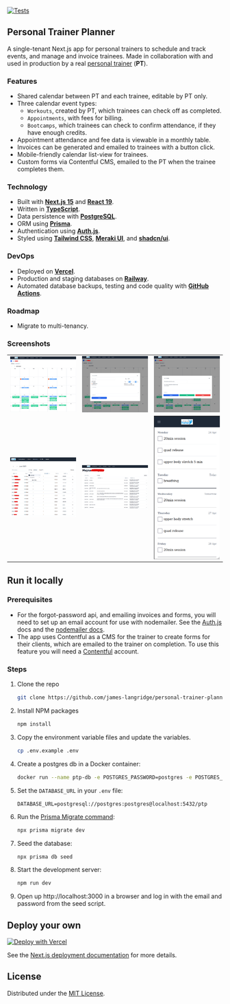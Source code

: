 [![Tests](https://github.com/james-langridge/personal-trainer-planner/actions/workflows/ci.yml/badge.svg)](https://github.com/james-langridge/personal-trainer-planner/actions/workflows/ci.yml)

## Personal Trainer Planner

A single-tenant Next.js app for personal trainers to schedule and track events,
and manage and invoice trainees. Made in collaboration with and used in
production by a real [personal trainer](https://www.fitforlifetrainer.co.uk/)
(**PT**).

### Features

- Shared calendar between PT and each trainee, editable by PT only.
- Three calendar event types:
  - `Workouts`, created by PT, which trainees can check off as completed.
  - `Appointments`, with fees for billing.
  - `Bootcamps`, which trainees can check to confirm attendance, if they have
    enough credits.
- Appointment attendance and fee data is viewable in a monthly table.
- Invoices can be generated and emailed to trainees with a button click.
- Mobile-friendly calendar list-view for trainees.
- Custom forms via Contentful CMS, emailed to the PT when the trainee completes
  them.

### Technology

- Built with **[Next.js 15](https://nextjs.org/)** and
  **[React 19](https://react.dev/)**.
- Written in **[TypeScript](https://www.typescriptlang.org/)**.
- Data persistence with **[PostgreSQL](https://www.postgresql.org/)**.
- ORM using **[Prisma](https://www.prisma.io/)**.
- Authentication using **[Auth.js](https://authjs.dev/)**.
- Styled using **[Tailwind CSS](https://tailwindcss.com/)**,
  **[Meraki UI](https://merakiui.com/)**, and
  **[shadcn/ui](https://ui.shadcn.com/)**.

### DevOps

- Deployed on **[Vercel](https://vercel.com/home)**.
- Production and staging databases on **[Railway](https://railway.app/)**.
- Automated database backups, testing and code quality with
  **[GitHub Actions](https://github.com/features/actions)**.

### Roadmap

- Migrate to multi-tenancy.

### Screenshots

|                                         |                                         |                                         |
| :-------------------------------------: | :-------------------------------------: | :-------------------------------------: |
| <img src="public/calendarTrainer1.png"> | <img src="public/calendarTrainer2.png"> | <img src="public/calendarTrainer3.png"> |
|   <img src="public/clientsTable.png">   |   <img src="public/clientTable.png">    |  <img src="public/mobileCalendar.png">  |

## Run it locally

### Prerequisites

- For the forgot-password api, and emailing invoices and forms, you will need to
  set up an email account for use with nodemailer. See the
  [Auth.js](https://next-auth.js.org/providers/email) docs and the
  [nodemailer docs](https://nodemailer.com/usage/using-gmail/).
- The app uses Contentful as a CMS for the trainer to create forms for their
  clients, which are emailed to the trainer on completion. To use this feature
  you will need a [Contentful](https://www.contentful.com/sign-up/) account.

### Steps

1. Clone the repo
   ```sh
   git clone https://github.com/james-langridge/personal-trainer-planner.git
   ```
2. Install NPM packages
   ```sh
   npm install
   ```
3. Copy the environment variable files and update the variables.
   ```sh
   cp .env.example .env
   ```
4. Create a postgres db in a Docker container:
   ```sh
   docker run --name ptp-db -e POSTGRES_PASSWORD=postgres -e POSTGRES_DB=ptp -p 5432:5432 -d postgres
   ```
5. Set the `DATABASE_URL` in your `.env` file:
   ```
   DATABASE_URL=postgresql://postgres:postgres@localhost:5432/ptp
   ```
6. Run the
   [Prisma Migrate command](https://www.prisma.io/docs/reference/api-reference/command-reference#migrate-dev):
   ```sh
   npx prisma migrate dev
   ```
7. Seed the database:
   ```sh
   npx prisma db seed
   ```
8. Start the development server:
   ```sh
   npm run dev
   ```
9. Open up http://localhost:3000 in a browser and log in with the email and
   password from the seed script.

## Deploy your own

[![Deploy with Vercel](https://vercel.com/button)](https://vercel.com/new/clone?repository-url=https%3A%2F%2Fgithub.com%2Fjames-langridge%2Fpersonal-trainer-planner&env=DATABASE_URL,NEXTAUTH_SECRET,SMTP_PASSWORD,SMTP_USER,SMTP_HOST,SMTP_PORT,EMAIL_FROM,EMAIL_TO,CONTENTFUL_SPACE_ID,CONTENTFUL_ACCESS_TOKEN)

See the [Next.js deployment documentation](https://nextjs.org/docs/deployment)
for more details.

## License

Distributed under the
[MIT License](https://github.com/james-langridge/personal-trainer-planner/blob/main/LICENSE).
